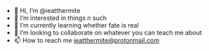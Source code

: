 - 👋 Hi, I’m @ieatthermite
- 👀 I’m interested in things n such
- 🌱 I’m currently learning whether fate is real
- 💞️ I’m looking to collaborate on whatever you can teach me about
- 📫 How to reach me ieatthermite@protonmail.com

<!---
ieatthermite/ieatthermite is a ✨ special ✨ repository because its `README.md` (this file) appears on your GitHub profile.
You can click the Preview link to take a look at your changes.
--->
